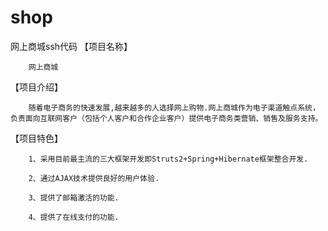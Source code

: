 # shop
网上商城ssh代码
【项目名称】

        网上商城
        
【项目介绍】

        随着电子商务的快速发展,越来越多的人选择网上购物.网上商城作为电子渠道触点系统，负责面向互联网客户（包括个人客户和合作企业客户）提供电子商务类营销、销售及服务支持。
        
【项目特色】

        1、采用目前最主流的三大框架开发即Struts2+Spring+Hibernate框架整合开发.
        
        2、通过AJAX技术提供良好的用户体验.
        
        3、提供了邮箱激活的功能.
        
        4、提供了在线支付的功能.
        
